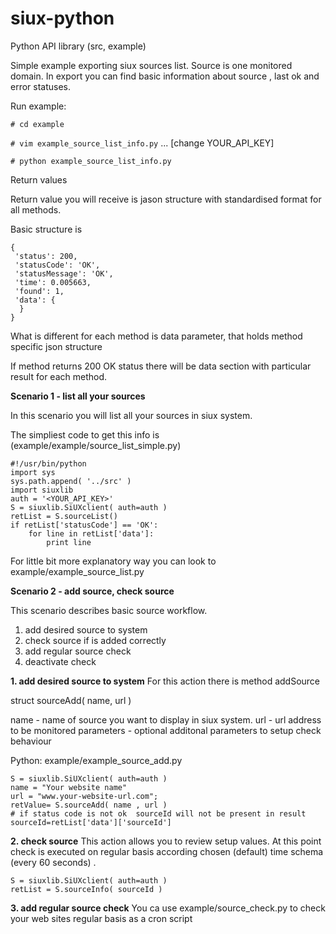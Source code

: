 # siux-python

Python API library (src, example)

Simple example exporting siux sources list. Source is one monitored domain. In export you can find basic information about source , last ok and error statuses.

Run example:

`# cd example`

`# vim example_source_list_info.py`
... [change YOUR_API_KEY]

`# python example_source_list_info.py`

Return values

Return value you will receive is jason structure with standardised format
for all methods.

Basic structure is
```
{
 'status': 200,
 'statusCode': 'OK',
 'statusMessage': 'OK',
 'time': 0.005663,
 'found': 1,
 'data': {
  }
}
```

What is different for each method is data parameter, that holds method specific json structure

If method returns 200 OK status there will be data section with particular result for each method.


**Scenario 1 - list all your sources**

In this scenario you will list all your sources in siux system.

The simpliest code to get this info is (example/example/source_list_simple.py)
```
#!/usr/bin/python
import sys
sys.path.append( '../src' )
import siuxlib
auth = '<YOUR_API_KEY>'
S = siuxlib.SiUXclient( auth=auth )
retList = S.sourceList()
if retList['statusCode'] == 'OK':
	for line in retList['data']:
		print line
```

For little bit more explanatory way you can look to example/example_source_list.py


**Scenario 2 - add source, check source**

This scenario describes basic source workflow.

1. add desired source to system
2. check source if is added correctly
3. add regular source check
4. deactivate check


**1. add desired source to system**
For this action there is method addSource

struct sourceAdd( name, url )


name - name of source you want to display in siux system.
url - url address to be monitored
parameters - optional additonal parameters to setup check behaviour

Python: example/example_source_add.py
```
S = siuxlib.SiUXclient( auth=auth )
name = "Your website name"
url = "www.your-website-url.com";
retValue= S.sourceAdd( name , url )
# if status code is not ok  sourceId will not be present in result
sourceId=retList['data']['sourceId']
```

**2. check source**
This action allows you to review setup values. At this point check is executed on regular basis according
chosen (default) time schema (every 60 seconds) .

```
S = siuxlib.SiUXclient( auth=auth )
retList = S.sourceInfo( sourceId )
```

**3. add regular source check**
You ca use example/source_check.py to check your web sites regular basis as a cron script




